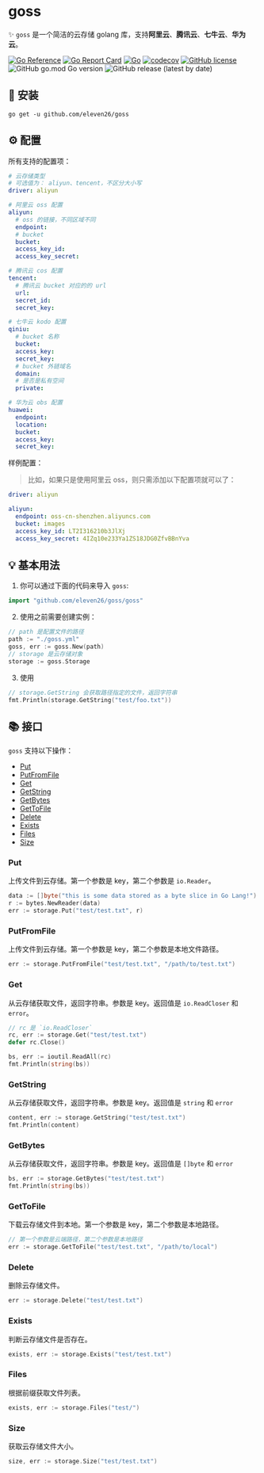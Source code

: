 # goss

✨ `goss` 是一个简洁的云存储 golang 库，支持**阿里云**、**腾讯云**、**七牛云**、**华为云**。

[![Go Reference](https://pkg.go.dev/badge/github.com/eleven26/go-filesystem.svg)](https://pkg.go.dev/github.com/eleven26/goss)
[![Go Report Card](https://goreportcard.com/badge/github.com/eleven26/go-filesystem)](https://goreportcard.com/report/github.com/eleven26/goss)
[![Go](https://github.com/eleven26/goss/actions/workflows/go.yml/badge.svg)](https://github.com/eleven26/goss/actions/workflows/go.yml)
[![codecov](https://codecov.io/gh/eleven26/goss/branch/main/graph/badge.svg?token=UU4lLD2n4k)](https://codecov.io/gh/eleven26/goss)
[![GitHub license](https://img.shields.io/github/license/eleven26/goss)](https://github.com/eleven26/goss/blob/main/LICENSE)
![GitHub go.mod Go version](https://img.shields.io/github/go-mod/go-version/eleven26/goss)
![GitHub release (latest by date)](https://img.shields.io/github/v/release/eleven26/goss)


## 🚀 安装

```
go get -u github.com/eleven26/goss
```


## ⚙️ 配置

所有支持的配置项：

```yaml
# 云存储类型
# 可选值为： aliyun、tencent，不区分大小写
driver: aliyun

# 阿里云 oss 配置
aliyun:
  # oss 的链接，不同区域不同
  endpoint:
  # bucket
  bucket:
  access_key_id:
  access_key_secret:

# 腾讯云 cos 配置 
tencent:
  # 腾讯云 bucket 对应的的 url
  url:
  secret_id:
  secret_key:

# 七牛云 kodo 配置
qiniu:
  # bucket 名称
  bucket:
  access_key:
  secret_key:
  # bucket 外链域名
  domain:
  # 是否是私有空间
  private:

# 华为云 obs 配置
huawei:
  endpoint:
  location:
  bucket:
  access_key:
  secret_key:
```

样例配置：

> 比如，如果只是使用阿里云 oss，则只需添加以下配置项就可以了：

```yaml
driver: aliyun

aliyun:
  endpoint: oss-cn-shenzhen.aliyuncs.com
  bucket: images
  access_key_id: LT2I316210b3JlXj
  access_key_secret: 4IZq10e233Ya1ZS18JDG0ZfvBBnYva
```


## 💡 基本用法

1. 你可以通过下面的代码来导入 `goss`:

```go
import "github.com/eleven26/goss/goss"
```

2. 使用之前需要创建实例：

```go
// path 是配置文件的路径
path := "./goss.yml"
goss, err := goss.New(path)
// storage 是云存储对象
storage := goss.Storage
```

3. 使用

```go
// storage.GetString 会获取路径指定的文件，返回字符串
fmt.Println(storage.GetString("test/foo.txt"))
```


## 📚 接口

`goss` 支持以下操作：

- [Put](#Put)
- [PutFromFile](#PutFromFile)
- [Get](#Get)
- [GetString](#GetString)
- [GetBytes](#GetBytes)
- [GetToFile](#GetToFile)
- [Delete](#Delete)
- [Exists](#Exists)
- [Files](#Files)
- [Size](#Size)

### Put

上传文件到云存储。第一个参数是 key，第二个参数是 `io.Reader`。

```go
data := []byte("this is some data stored as a byte slice in Go Lang!")
r := bytes.NewReader(data)
err := storage.Put("test/test.txt", r)
```

### PutFromFile

上传文件到云存储。第一个参数是 key，第二个参数是本地文件路径。

```go
err := storage.PutFromFile("test/test.txt", "/path/to/test.txt")
```

### Get

从云存储获取文件，返回字符串。参数是 key。返回值是 `io.ReadCloser` 和 `error`。

```go
// rc 是 `io.ReadCloser`
rc, err := storage.Get("test/test.txt")
defer rc.Close()

bs, err := ioutil.ReadAll(rc)
fmt.Println(string(bs))
```

### GetString

从云存储获取文件，返回字符串。参数是 key。返回值是 `string` 和 `error`

```go
content, err := storage.GetString("test/test.txt")
fmt.Println(content)
```

### GetBytes

从云存储获取文件，返回字符串。参数是 key。返回值是 `[]byte` 和 `error`

```go
bs, err := storage.GetBytes("test/test.txt")
fmt.Println(string(bs))
```

### GetToFile

下载云存储文件到本地。第一个参数是 key，第二个参数是本地路径。

```go
// 第一个参数是云端路径，第二个参数是本地路径
err := storage.GetToFile("test/test.txt", "/path/to/local")
```

### Delete

删除云存储文件。

```go
err := storage.Delete("test/test.txt")
```

### Exists

判断云存储文件是否存在。

```go
exists, err := storage.Exists("test/test.txt")
```

### Files

根据前缀获取文件列表。

```go
exists, err := storage.Files("test/")
```

### Size

获取云存储文件大小。

```go
size, err := storage.Size("test/test.txt")
```
